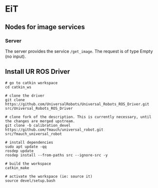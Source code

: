 # EiT
## Nodes for image services
### Server
The server provides the service `/get_image`. The request is of type Empty (no input).

## Install UR ROS Driver
```
# go to catkin workspace
cd catkin_ws

# clone the driver
git clone https://github.com/UniversalRobots/Universal_Robots_ROS_Driver.git src/Universal_Robots_ROS_Driver

# clone fork of the description. This is currently necessary, until the changes are merged upstream.
git clone -b calibration_devel https://github.com/fmauch/universal_robot.git src/fmauch_universal_robot

# install dependencies
sudo apt update -qq
rosdep update
rosdep install --from-paths src --ignore-src -y

# build the workspace
catkin_make

# activate the workspace (ie: source it)
source devel/setup.bash
```
